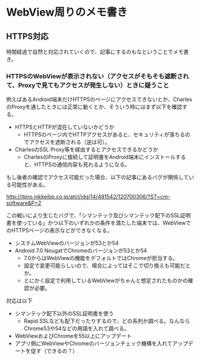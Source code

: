 # WebView周りのメモ書き

## HTTPS対応

時間経過で自然と対応されていくので、記事にするのもなということでメモ書き。

### HTTPSのWebViewが表示されない（アクセスがそもそも遮断されて、Proxyで見てもアクセスが発生しない）ときに疑うこと

例えばあるAndroid端末だけHTTPSのページにアクセスできないとか、CharlesのProxyを通したときには正常に動くとか、そういう時にはまず以下を確認する。

* HTTPSとHTTPが混在していないかどうか
   * HTTPSのページ内でHTTPアクセスがあると、セキュリティが落ちるのでアクセスを遮断される（逆は可）。
* CharlesのSSL Proxy等を経由するとアクセスできるかどうか
   * CharlesのProxyに接続して証明書をAndroid端末にインストールすると、HTTPSの通信内容も見れるようになる。

もし後者の確認でアクセス可能だった場合、以下の記事にあるバグが関係している可能性がある。

http://itpro.nikkeibp.co.jp/atcl/idg/14/481542/120700306/?ST=cm-software&P=2

この戦いにより生じたバグで、「シマンテック及びシマンテック配下のSSL証明書を使っている」かつ以下のいずれかの条件を満たした端末では、WebViewでのHTTPSページの表示などができなくなる。

* システムWebViewのバージョンが53とか54
* Android 7.0 NougatでChromeのバージョンが53とか54
  * 7.0からはWebViewの機能をデフォルトではChromeが担当する。
  * 設定で変更可能らしいので、場合によってはそこで切り換えも可能だとか。
  * とにかく設定で利用しているWebViewがちゃんと想定されたものかの確認が必要。

対応は以下

* シマンテック配下以外のSSL証明書を使う
   * Rapid SSLなども配下だったりするので、どの系列か調べる。なんならChrome53や54などの用語を入れて調べる。
* WebViewおよびChromeを55以上にアップデート
* アプリ側にWebViewやChromeのバージョンチェック機構を入れてアップデートを促す（できるの？）

